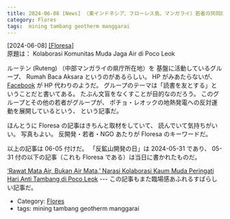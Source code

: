 ```yaml
---
title: 2024-06-08 [News] （東インドネシア、フローレス島、マンガライ）若者の共同体がポチョ・レオックの水を守る ---悪者（地熱発電）から女性（土地）を守る若き警備隊・・・
category: Flores
tags:  mining tambang geotherm manggarai
---
```


[2024-06-08] [[Floresa]](https://floresa.co/galeri/64790/2024/06/05/kolaborasi-komunitas-muda-jaga-air-di-poco-leok)  
 原題は：
Kolaborasi Komunitas Muda Jaga Air di Poco Leok

 ルーテン (Ruteng) （中部マンガライの県庁所在地）を
基盤に活動しているグループ、
Rumah Baca Aksara というのがあるらしい。
HP がみあたらないが、
[Facebook](https://www.facebook.com/rumahbacaaksara/) が HP 代わりのようだ。
グループのテーマは「読書を友とする」ということだと書いてある。
たぶん文盲をなくすことが目的なのだろう。
このグループとその他の若者がグループが、
ポチョ・レオックの地熱発電への反対運動を展開しているという、
という記事だ。

 ほんとうに Floresa の記事はきちんと取材をしていて、
読んでいて気持ちがいい。
写真もよい。
反開発・若者・NGO あたりが Floresa のキーワードだ。

 以上の記事は 06-05 付けだ。
「反鉱山開発の日」は 2024-05-31 であり、
05-31 付の以下の記事（これも Floresa である）は当日に書かれたものだ。

[‘Rawat Mata Air,
Bukan Air Mata,’
Narasi Kolaborasi Kaum Muda Peringati
Hari Anti Tambang di Poco Leok](https://floresa.co/reportase/mendalam/64698/2024/05/31/rawat-mata-air-bukan-air-mata-narasi-kolaborasi-kaum-muda-peringati-hari-anti-tambang-di-poco-leok?utm_source=pocket_saves) ---
この記事もまた臨場感あふれるすばらしい記事だ。

- Category: [Flores](https://merapano.github.io/categories.html#Flores)
- tags:  mining tambang geotherm manggarai

